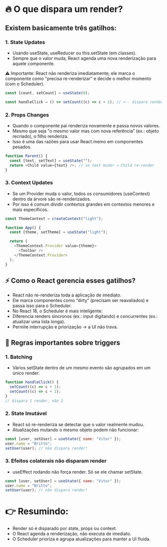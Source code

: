 # 🔥 O que dispara um render?

## Existem basicamente três gatilhos:

### 1. State Updates

- Usando useState, useReducer ou this.setState (em classes).
- Sempre que o valor muda, React agenda uma nova renderização para aquele componente.

⚠️ Importante: React não renderiza imediatamente; ele marca o componente como "precisa re-renderizar" e decide o melhor momento (com o Scheduler).

```js
const [count, setCount] = useState(0);

const handleClick = () => setCount((c) => c + 1); // <-- dispara render
```

### 2. Props Changes

- Quando o componente pai renderiza novamente e passa novos valores.
- Mesmo que seja "o mesmo valor mas com nova referência” (ex.: objeto recriado), o filho renderiza.
- Isso é uma das razões para usar React.memo em componentes pesados.

```js
function Parent() {
  const [text, setText] = useState("");
  return <Child value={text} />; // se text mudar → Child re-render
}
```

### 3. Context Updates

- Se um Provider muda o valor, todos os consumidores (useContext) dentro da árvore são re-renderizados.
- Por isso é comum dividir contextos grandes em contextos menores e mais específicos.

```js
const ThemeContext = createContext("light");

function App() {
  const [theme, setTheme] = useState("light");

  return (
    <ThemeContext.Provider value={theme}>
      <Toolbar />
    </ThemeContext.Provider>
  );
}
```

## ⚡ Como o React gerencia esses gatilhos?

- React não re-renderiza toda a aplicação de imediato.
- Ele marca componentes como “dirty” (precisam ser reavaliados) e passa isso para o Scheduler.
- No React 18, o Scheduler é mais inteligente:
- Diferencia renders síncronos (ex.: input digitando) e concurrentes (ex.: atualizar uma lista longa).
- Permite interrupção e priorização → a UI não trava.

## 🚦 Regras importantes sobre triggers

### 1. Batching

- Vários setState dentro de um mesmo evento são agrupados em um único render.

```js
function handleClick() {
  setCount((c) => c + 1);
  setCount((c) => c + 1);
}
// dispara 1 render, não 2
```

### 2. State Imutável

- React só re-renderiza se detectar que o valor realmente mudou.
- Atualizações mutando o mesmo objeto podem não funcionar:

```js
const [user, setUser] = useState({ name: "Vitor" });
user.name = "Britto";
setUser(user); // não dispara render!
```

### 3. Efeitos colaterais não disparam render

- useEffect rodando não força render. Só se ele chamar setState.

```js
const [user, setUser] = useState({ name: "Vitor" });
user.name = "Britto";
setUser(user); // não dispara render!
```

# 👉 Resumindo:

- Render só é disparado por state, props ou context.
- O React agenda a renderização, não executa de imediato.
- O Scheduler prioriza e agrupa atualizações para manter a UI fluida.
